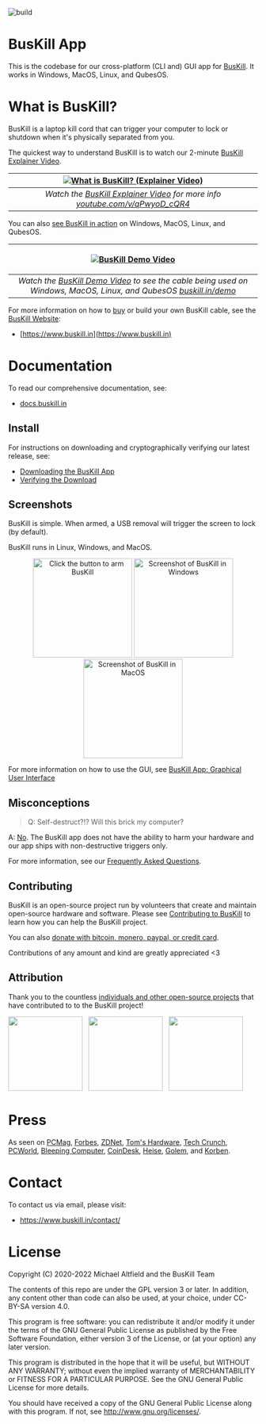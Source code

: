 ![build](https://github.com/BusKill/buskill-app/workflows/build/badge.svg?branch=master)

# BusKill App

This is the codebase for our cross-platform (CLI and) GUI app for [BusKill](https://www.buskill.in). It works in Windows, MacOS, Linux, and QubesOS.

# What is BusKill?

BusKill is a laptop kill cord that can trigger your computer to lock or shutdown when it's physically separated from you.

The quickest way to understand BusKill is to watch our 2-minute [BusKill Explainer Video](https://buskill.in/#demo).

| <a href="https://www.buskill.in/#demo"><img src="docs/images/buskill_explainer_video_20211210.gif?raw=true" alt="What is BusKill? (Explainer Video)"></a> |
|:--:| 
| *Watch the <a href="https://www.buskill.in/#demo">BusKill Explainer Video</a> for more info <a href="https://www.youtube.com/v/qPwyoD_cQR4">youtube.com/v/qPwyoD_cQR4</a>* |

You can also [see BusKill in action](https://www.buskill.in/demo) on Windows, MacOS, Linux, and QubesOS.

| <p align="center"><a href="https://www.buskill.in/demo"><img src="docs/images/buskill_demo.gif?raw=true" alt="BusKill Demo Video" /></a></p> |
|:--:| 
| *Watch the <a href="https://www.buskill.in/demo">BusKill Demo Video</a> to see the cable being used on Windows, MacOS, Linux, and QubesOS <a href="https://www.buskill.in/demo">buskill.in/demo</a>* |

For more information on how to [buy](https://www.buskill.in/buy) or build your own BusKill cable, see the [BusKill Website](https://www.buskill.in):

 * [https://www.buskill.in](https://www.buskill.in)

# Documentation

To read our comprehensive documentation, see:

 * [docs.buskill.in](https://docs.buskill.in)

## Install

For instructions on downloading and cryptographically verifying our latest release, see:

 * [Downloading the BusKill App](https://docs.buskill.in/buskill-app/en/stable/software_usr/download.html)
 * [Verifying the Download](https://docs.buskill.in/buskill-app/en/stable/software_usr/signature.html)

## Screenshots

BusKill is simple. When armed, a USB removal will trigger the screen to lock (by default).

BusKill runs in Linux, Windows, and MacOS.

<p align="center" float="left">
  <img src="docs/images/buskill_app_lin_arm2.gif?raw=true" alt="Click the button to arm BusKill" width="200px" />
  <img src="docs/images/buskill_app_win_disarmed1.jpg" alt="Screenshot of BusKill in Windows" width="200px" />
  <img src="docs/images/buskill_app_mac_disarmed1.jpg" alt="Screenshot of BusKill in MacOS" width="200px" />
</p>

For more information on how to use the GUI, see [BusKill App: Graphical User Interface](https://docs.buskill.in/buskill-app/en/stable/software_usr/gui.html)

## Misconceptions

> Q: Self-destruct?!? Will this brick my computer?

A: [No](https://docs.buskill.in/buskill-app/en/stable/faq.html#q-self-destruct-will-this-brick-my-computer). The BusKill app does not have the ability to harm your hardware and our app ships with non-destructive triggers only.

For more information, see our [Frequently Asked Questions](https://docs.buskill.in/buskill-app/en/stable/faq.html).

## Contributing

BusKill is an open-source project run by volunteers that create and maintain open-source hardware and software. Please see [Contributing to BusKill](https://docs.buskill.in/buskill-app/en/stable/contributing.html) to learn how you can help the BusKill project.

You can also [donate with bitcoin, monero, paypal, or credit card](https://buskill.in/donate).

Contributions of any amount and kind are greatly appreciated <3

## Attribution

Thank you to the countless [individuals and other open-source projects](https://docs.buskill.in/buskill-app/en/stable/attribution.html) that have contributed to to the BusKill project!

<div>
<a href="https://macstadium.com/"><img src="docs/images/MacStadium-developerlogo.png" width="150" ></a>  &nbsp; 
<a href="https://www.browserstack.com/"><img src="docs/images/browser-stack_1900.png" width="150"></a>  &nbsp;
<a href="https://www.lambdatest.com/" target="_blank"><img src="docs/images/lambdatest.png" width="150"></a>  &nbsp;
</div>

# Press

As seen on [PCMag](https://www.pcmag.com/news/372806/programmers-usb-cable-can-kill-laptop-if-machine-is-yanked), [Forbes](https://www.forbes.com/sites/daveywinder/2020/01/03/this-20-usb-cable-is-a-dead-mans-switch-for-your-linux-laptop/), [ZDNet](https://www.zdnet.com/article/new-usb-cable-kills-your-linux-laptop-if-stolen-in-a-public-place/), [Tom's Hardware](https://www.tomshardware.com/news/the-buskill-usb-cable-secures-your-laptop-against-thieves), [Tech Crunch](https://techcrunch.com/2021/12/16/buskill-kill-cord-self-destruct-laptop/), [PCWorld](https://www.pcworld.com/article/560619/this-usb-dead-mans-switch-cable-for-laptops-is-one-cat-tug-away-from-catastrophe.html), [Bleeping Computer](https://www.bleepingcomputer.com/news/security/buskill-cable-starts-a-self-destruct-routine-on-stolen-laptops/), [CoinDesk](https://www.coindesk.com/buskill-is-a-diy-tool-to-lock-down-your-laptop), [Heise](https://www.heise.de/news/BusKill-Sicherheitskabel-macht-Notebook-Datentraeger-unbrauchbar-6296117.html), [Golem](https://www.golem.de/news/buskill-magnetisches-kabel-dient-als-killswitch-fuer-notebooks-2112-161861.html), and [Korben](https://korben.info/un-cable-usb-pour-autodetruire-votre-ordinateur-sous-linux-sil-est-vole-voici-buskill.html).

# Contact

To contact us via email, please visit:

 * https://www.buskill.in/contact/

# License

Copyright (C) 2020-2022 Michael Altfield and the BusKill Team

The contents of this repo are under the GPL version 3 or later.
In addition, any content other than code can also be used, at your
choice, under CC-BY-SA version 4.0.

This program is free software: you can redistribute it and/or modify
it under the terms of the GNU General Public License as published by
the Free Software Foundation, either version 3 of the License, or
(at your option) any later version.

This program is distributed in the hope that it will be useful,
but WITHOUT ANY WARRANTY; without even the implied warranty of
MERCHANTABILITY or FITNESS FOR A PARTICULAR PURPOSE.  See the
GNU General Public License for more details.

You should have received a copy of the GNU General Public License
along with this program.  If not, see <http://www.gnu.org/licenses/>.
